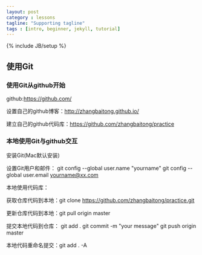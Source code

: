 ```yaml
---
layout: post
category : lessons
tagline: "Supporting tagline"
tags : [intro, beginner, jekyll, tutorial]
---
```

{% include JB/setup %}

## 使用Git

### 使用Git从github开始

github:https://github.com/

设置自己的github博客：http://zhangbaitong.github.io/

建立自己的github代码库：https://github.com/zhangbaitong/practice

### 本地使用Git与github交互

安装Git(Mac默认安装)

设置Git用户和邮件：
    git config --global user.name "yourname"
    git config --global user.email yourname@xx.com

本地使用代码库：

获取仓库代码到本地：git clone https://github.com/zhangbaitong/practice.git

更新仓库代码到本地：git pull origin master

提交本地代码到仓库：
    git add .
    git commit -m "your message"
    git push origin master

本地代码重命名提交：git add . -A


